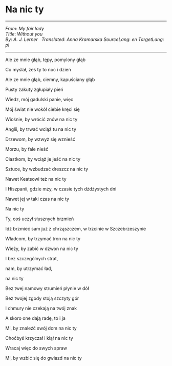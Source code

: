 # Na nic ty
---
_From_: _My fair lady_  
_Title_: _Without you_  
_By_: _A. J. Lerner_  
_Translated_: _Anna Kramarska_
_SourceLang_: _en_
_TargetLang_: _pl_

---

Ale ze mnie głąb, tępy, pomylony głąb

Co myślał, żeś ty to noc i dzień

Ale ze mnie głąb, ciemny, kapuściany głąb

Pusty zakuty zgłupiały pień


Wiedz, mój gadulski panie, więc

Mój świat nie wokół ciebie kręci się


Wiośnie, by wrócić znów na nic ty

Anglii, by trwać wciąż tu na nic ty

Drzewom, by wzwyż się wznieść

Morzu, by fale nieść

Ciastkom, by wciąż je jeść na nic ty


Sztuce, by wzbudzać dreszcz na nic ty

Nawet Keatsowi też na nic ty

I Hiszpanii, gdzie mży, w czasie tych dżdżystych dni

Nawet jej w taki czas na nic ty

Na nic ty


Ty, coś uczył słusznych brzmień

Idź brzmieć sam już z chrząszczem, w trzcinie w Szczebrzeszynie

Władcom, by trzymać tron na nic ty

Wieży, by zabić w dzwon na nic ty

I bez szczególnych strat, 

nam, by utrzymać ład, 

na nic ty


Bez twej namowy strumień płynie w dół

Bez twojej zgody stoją szczyty gór

I chmury nie czekają na twój znak

A skoro one dają radę, to i ja


Mi, by znaleźć swój dom na nic ty

Choćbyś krzyczał i klął na nic ty

Wracaj więc do swych spraw

Mi, by wzbić się do gwiazd na nic ty
